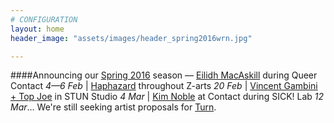 ```yaml
---
# CONFIGURATION
layout: home
header_image: "assets/images/header_spring2016wrn.jpg"

---
```

####Announcing our [Spring 2016](/current/2016-spring) season — [Eilidh MacAskill](/current/2016-spring/macaskill) during Queer Contact *4—6 Feb* | [Haphazard](/current/2016-haphazard) throughout Z-arts *20 Feb* | [Vincent Gambini + Top Joe](/current/2016-spring/gambini) in STUN Studio *4 Mar* | [Kim Noble](/current/2016-spring/noble) at Contact during SICK! Lab *12 Mar*… We're still seeking artist proposals for [Turn](/hab/turn).
